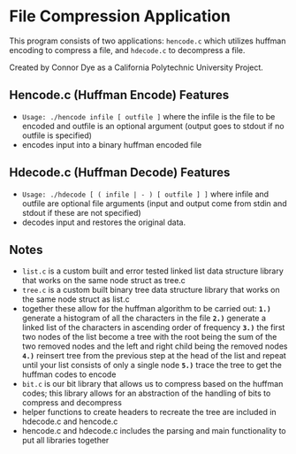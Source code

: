 # File Compression Application

This program consists of two applications: `hencode.c` which utilizes huffman encoding to compress a file, and `hdecode.c` to decompress a file.

Created by Connor Dye as a California Polytechnic University Project.

## Hencode.c (Huffman Encode) Features
- `Usage: ./hencode infile [ outfile ]` where the infile is the file to be encoded and outfile is an optional argument (output goes to stdout if no outfile is specified)
- encodes input into a binary huffman encoded file

## Hdecode.c (Huffman Decode) Features
- `Usage: ./hdecode [ ( infile | - ) [ outfile ] ]` where infile and outfile are optional file arguments (input and output come from stdin and stdout if these are not specified)
- decodes input and restores the original data.

## Notes
- `list.c` is a custom built and error tested linked list data structure library that works on the same node struct as tree.c
- `tree.c` is a custom built binary tree data structure library that works on the same node struct as list.c
- together these allow for the huffman algorithm to be carried out:  **`1.)`** generate a histogram of all the characters in the file  **`2.)`** generate a linked list of the characters in ascending order of frequency  **`3.)`** the first two nodes of the list become a tree with the root being the sum of the two removed nodes and the left and right child being the removed nodes  **`4.)`** reinsert tree from the previous step at the head of the list and repeat until your list consists of only a single node  **`5.)`** trace the tree to get the huffman codes to encode
- `bit.c` is our bit library that allows us to compress based on the huffman codes; this library allows for an abstraction of the handling of bits to compress and decompress
- helper functions to create headers to recreate the tree are included in hdecode.c and hencode.c
- hencode.c and hdecode.c includes the parsing and main functionality to put all libraries together
